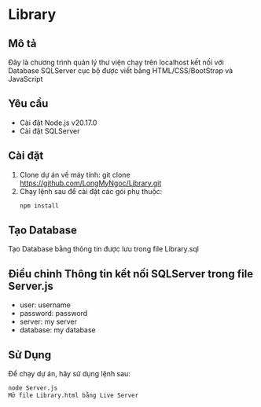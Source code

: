 # Library
## Mô tả
Đây là chương trình quản lý thư viện chạy trên localhost kết nối với Database SQLServer cục bộ được viết bằng HTML/CSS/BootStrap và JavaScript
## Yêu cầu
- Cài đặt Node.js v20.17.0
- Cài đặt SQLServer
## Cài đặt
1. Clone dự án về máy tính:
git clone https://github.com/LongMyNgoc/Library.git
3. Chạy lệnh sau để cài đặt các gói phụ thuộc:
   ```bash
   npm install
   ```
## Tạo Database
Tạo Database bằng thông tin được lưu trong file Library.sql
## Điều chỉnh Thông tin kết nối SQLServer trong file Server.js
- user: username
- password: password
- server: my server
- database: my database
## Sử Dụng
Để chạy dự án, hãy sử dụng lệnh sau:
```bash
node Server.js
Mở file Library.html bằng Live Server

